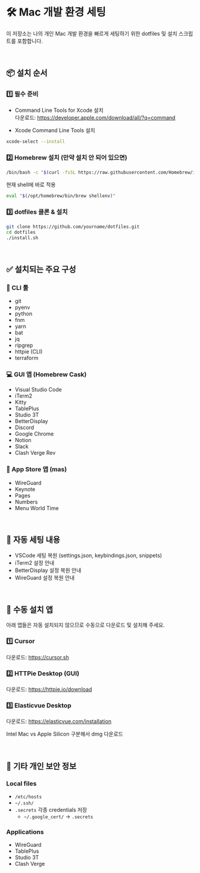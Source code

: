 # 🛠 Mac 개발 환경 세팅

이 저장소는 나의 개인 Mac 개발 환경을 빠르게 세팅하기 위한 dotfiles 및 설치 스크립트를 포함합니다.

<br/>


## 📦 설치 순서

### 1️⃣ 필수 준비

- Command Line Tools for Xcode 설치  
다운로드: https://developer.apple.com/download/all/?q=command

- Xcode Command Line Tools 설치

```bash
xcode-select --install
```

### 2️⃣ Homebrew 설치 (만약 설치 안 되어 있으면)

```bash
/bin/bash -c "$(curl -fsSL https://raw.githubusercontent.com/Homebrew/install/HEAD/install.sh)"
```

현재 shell에 바로 적용
```bash
eval "$(/opt/homebrew/bin/brew shellenv)"
```

### 3️⃣ dotfiles 클론 & 설치

```bash
git clone https://github.com/yourname/dotfiles.git
cd dotfiles
./install.sh
```

<br/>



## ✅ 설치되는 주요 구성

### 🧰 CLI 툴
* git
* pyenv
* python
* fnm
* yarn
* bat
* jq
* ripgrep
* httpie (CLI)
* terraform


### 💻 GUI 앱 (Homebrew Cask)
* Visual Studio Code
* iTerm2
* Kitty
* TablePlus
* Studio 3T
* BetterDisplay
* Discord
* Google Chrome
* Notion
* Slack
* Clash Verge Rev


### 🛒 App Store 앱 (mas)
* WireGuard
* Keynote
* Pages
* Numbers
* Menu World Time


<br/>



## 🚀 자동 세팅 내용

* VSCode 세팅 복원 (settings.json, keybindings.json, snippets)
* iTerm2 설정 안내
* BetterDisplay 설정 복원 안내
* WireGuard 설정 복원 안내


<br/>



## 📝 수동 설치 앱

아래 앱들은 자동 설치되지 않으므로 수동으로 다운로드 및 설치해 주세요.

### 1️⃣ Cursor
다운로드: https://cursor.sh

### 2️⃣ HTTPie Desktop (GUI)
다운로드: https://httpie.io/download

### 3️⃣ Elasticvue Desktop
다운로드: https://elasticvue.com/installation

Intel Mac vs Apple Silicon 구분해서 dmg 다운로드

<br/>



## 🔐 기타 개인 보안 정보

### Local files

- `/etc/hosts`
- `~/.ssh/`
- `.secrets` 각종 credentials 저장
    - `~/.google_cert/` -> `.secrets`

### Applications

- WireGuard
- TablePlus
- Studio 3T
- Clash Verge

